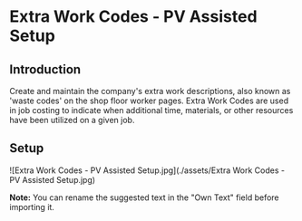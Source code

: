 # Extra Work Codes - PV Assisted Setup


## Introduction

Create and maintain the company's extra work descriptions, also known as 'waste codes' on the shop floor worker pages. Extra Work Codes are used in job costing to indicate when additional time, materials, or other resources have been utilized on a given job.

## Setup


![Extra Work Codes - PV Assisted Setup.jpg](./assets/Extra Work Codes - PV Assisted Setup.jpg)

**Note:** You can rename the suggested text in the "Own Text" field before importing it.

